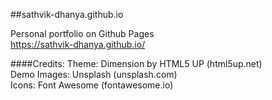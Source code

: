 ##sathvik-dhanya.github.io

Personal portfolio on Github Pages \
https://sathvik-dhanya.github.io/

####Credits:
Theme: Dimension by HTML5 UP (html5up.net) \
Demo Images: Unsplash (unsplash.com) \
Icons: Font Awesome (fontawesome.io)
